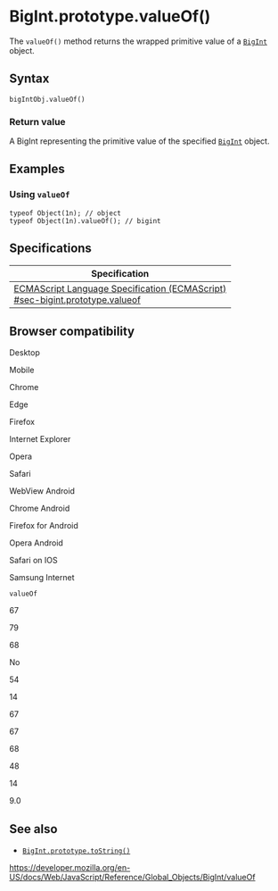 BigInt.prototype.valueOf()
==========================

The `valueOf()` method returns the wrapped primitive value of a [`BigInt`](../bigint) object.

Syntax
------

    bigIntObj.valueOf()

### Return value

A BigInt representing the primitive value of the specified [`BigInt`](../bigint) object.

Examples
--------

### Using `valueOf`

    typeof Object(1n); // object
    typeof Object(1n).valueOf(); // bigint

Specifications
--------------

<table><thead><tr class="header"><th>Specification</th></tr></thead><tbody><tr class="odd"><td><a href="https://tc39.es/ecma262/#sec-bigint.prototype.valueof">ECMAScript Language Specification (ECMAScript)<br />
<span class="small">#sec-bigint.prototype.valueof</span></a></td></tr></tbody></table>

Browser compatibility
---------------------

Desktop

Mobile

Chrome

Edge

Firefox

Internet Explorer

Opera

Safari

WebView Android

Chrome Android

Firefox for Android

Opera Android

Safari on IOS

Samsung Internet

`valueOf`

67

79

68

No

54

14

67

67

68

48

14

9.0

See also
--------

-   [`BigInt.prototype.toString()`](tostring)

<a href="https://developer.mozilla.org/en-US/docs/Web/JavaScript/Reference/Global_Objects/BigInt/valueOf" class="_attribution-link">https://developer.mozilla.org/en-US/docs/Web/JavaScript/Reference/Global_Objects/BigInt/valueOf</a>
